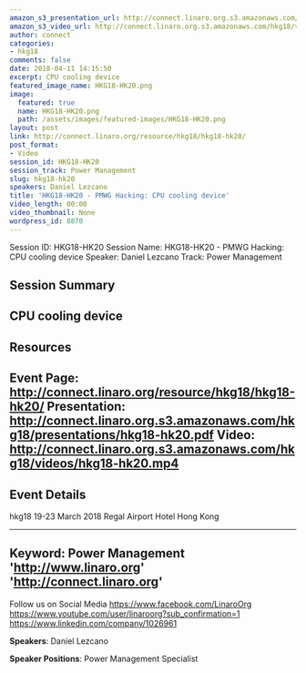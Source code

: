 ```yaml
---
amazon_s3_presentation_url: http://connect.linaro.org.s3.amazonaws.com/hkg18/presentations/hkg18-hk20.pdf
amazon_s3_video_url: http://connect.linaro.org.s3.amazonaws.com/hkg18/videos/hkg18-hk20.mp4
author: connect
categories:
- hkg18
comments: false
date: 2018-04-11 14:15:50
excerpt: CPU cooling device
featured_image_name: HKG18-HK20.png
image:
  featured: true
  name: HKG18-HK20.png
  path: /assets/images/featured-images/HKG18-HK20.png
layout: post
link: http://connect.linaro.org/resource/hkg18/hkg18-hk20/
post_format:
- Video
session_id: HKG18-HK20
session_track: Power Management
slug: hkg18-hk20
speakers: Daniel Lezcano
title: 'HKG18-HK20 - PMWG Hacking: CPU cooling device'
video_length: 00:00
video_thumbnail: None
wordpress_id: 8870
---
```


Session ID: HKG18-HK20
Session Name: HKG18-HK20 - PMWG Hacking: CPU cooling device
Speaker: Daniel Lezcano
Track: Power Management


## Session Summary
CPU cooling device
---------------------------------------------------
## Resources
Event Page: http://connect.linaro.org/resource/hkg18/hkg18-hk20/
Presentation: http://connect.linaro.org.s3.amazonaws.com/hkg18/presentations/hkg18-hk20.pdf
Video: http://connect.linaro.org.s3.amazonaws.com/hkg18/videos/hkg18-hk20.mp4
 ---------------------------------------------------
## Event Details
hkg18
19-23 March 2018 
Regal Airport Hotel Hong Kong

---------------------------------------------------
Keyword: Power Management
'http://www.linaro.org'
'http://connect.linaro.org'
---------------------------------------------------
Follow us on Social Media
https://www.facebook.com/LinaroOrg
https://www.youtube.com/user/linaroorg?sub_confirmation=1
https://www.linkedin.com/company/1026961

**Speakers**: Daniel Lezcano

**Speaker Positions**: Power Management Specialist